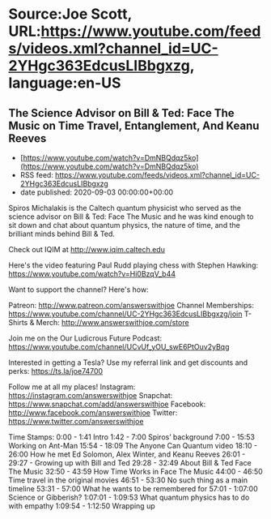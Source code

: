 # Source:Joe Scott, URL:https://www.youtube.com/feeds/videos.xml?channel_id=UC-2YHgc363EdcusLIBbgxzg, language:en-US

## The Science Advisor on Bill & Ted: Face The Music on Time Travel, Entanglement, And Keanu Reeves
 - [https://www.youtube.com/watch?v=DmNBQdqz5ko](https://www.youtube.com/watch?v=DmNBQdqz5ko)
 - RSS feed: https://www.youtube.com/feeds/videos.xml?channel_id=UC-2YHgc363EdcusLIBbgxzg
 - date published: 2020-09-03 00:00:00+00:00

Spiros Michalakis is the Caltech quantum physicist who served as the science advisor on Bill & Ted: Face The Music and he was kind enough to sit down and chat about quantum physics, the nature of time, and the brilliant minds behind Bill & Ted.

Check out IQIM at http://www.iqim.caltech.edu

Here's the video featuring Paul Rudd playing chess with Stephen Hawking:
https://www.youtube.com/watch?v=Hi0BzqV_b44

Want to support the channel? Here's how:

Patreon: http://www.patreon.com/answerswithjoe
Channel Memberships: https://www.youtube.com/channel/UC-2YHgc363EdcusLIBbgxzg/join
T-Shirts & Merch: http://www.answerswithjoe.com/store

Join me on the Our Ludicrous Future Podcast:
https://www.youtube.com/channel/UCvUf_yOU_swE6PtOuv2yBqg

Interested in getting a Tesla? Use my referral link and get discounts and perks:
https://ts.la/joe74700

Follow me at all my places!
Instagram: https://instagram.com/answerswithjoe
Snapchat: https://www.snapchat.com/add/answerswithjoe
Facebook: http://www.facebook.com/answerswithjoe
Twitter: https://www.twitter.com/answerswithjoe

Time Stamps:
0:00 - 1:41 Intro
1:42 - 7:00 Spiros’ background
7:00 -  15:53   Working on Ant-Man
15:54 - 18:09 The Anyone Can Quantum video
18:10 - 26:00  How he met Ed Solomon, Alex Winter, and Keanu Reeves
26:01 - 29:27 - Growing up with Bill and Ted
29:28 - 32:49  About Bill & Ted Face The Music
32:50 - 43:59  How Time Works in Face The Music
44:00 - 46:50 Time travel in the original movies
46:51 - 53:30 No such thing as a main timeline
53:31 - 57:00 What he wants to be remembered for
57:01 - 1:07:00 Science or Gibberish?
1:07:01 - 1:09:53  What quantum physics has to do with empathy
1:09:54 - 1:12:50 Wrapping up

